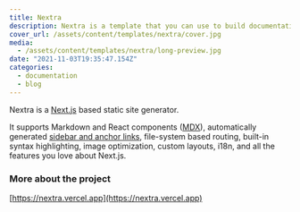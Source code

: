 ```yaml
---
title: Nextra
description: Nextra is a template that you can use to build documentation or blog with all things you need, like MDX, i18n, Code Highlighting, and more.
cover_url: /assets/content/templates/nextra/cover.jpg
media:
  - /assets/content/templates/nextra/long-preview.jpg
date: "2021-11-03T19:35:47.154Z"
categories:
  - documentation
  - blog
---
```


Nextra is a [Next.js](https://nextjs.org/) based static site generator.

It supports Markdown and React components ([MDX](https://nextra.vercel.app/features/mdx)), automatically generated [sidebar and anchor links](https://nextra.vercel.app/get-started#sidebar-and-anchor-links), file-system based routing, built-in syntax highlighting, image optimization, custom layouts, i18n, and all the features you love about Next.js.

### More about the project

[https://nextra.vercel.app](https://nextra.vercel.app)
